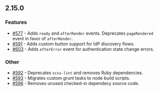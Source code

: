 ## 2.15.0

### Features

- [#577](https://github.com/okta/okta-signin-widget/pull/577) - Adds `ready` and `afterRender` events. Deprecates `pageRendered` event in favor of `afterRender`.
- [#591](https://github.com/okta/okta-signin-widget/pull/591) - Adds custom button support for IdP discovery flows.
- [#603](https://github.com/okta/okta-signin-widget/pull/603) - Adds `afterError` event for authentication state change errors.

### Other

- [#592](https://github.com/okta/okta-signin-widget/pull/592) - Deprecates `scss-lint` and removes Ruby dependencies.
- [#593](https://github.com/okta/okta-signin-widget/pull/593) - Migrates custom grunt tasks to node build scripts.
- [#596](https://github.com/okta/okta-signin-widget/pull/596) - Removes unused checked-in dependecy source code.
